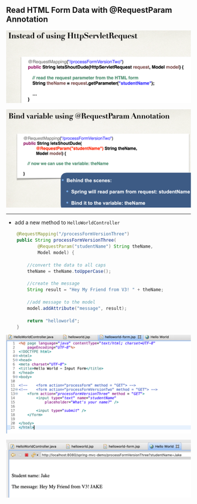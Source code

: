 ## Read HTML Form Data with @RequestParam Annotation

![](img/2021-04-03-17-06-43.png)

![](img/2021-04-03-17-06-53.png)

-----

- add a new method to `HelloWorldController`

```java
	@RequestMapping("/processFormVersionThree")
	public String processFormVersionThree(
			@RequestParam("studentName") String theName, 
			Model model) {
		
		//convert the data to all caps
		theName = theName.toUpperCase();
		
		//create the message
		String result = "Hey My Friend from V3! " + theName;
		
		//add message to the model
		model.addAttribute("message", result);
		
		return "helloworld";
	}
```

![](img/2021-04-03-17-17-12.png)

![](img/2021-04-03-17-18-47.png)

